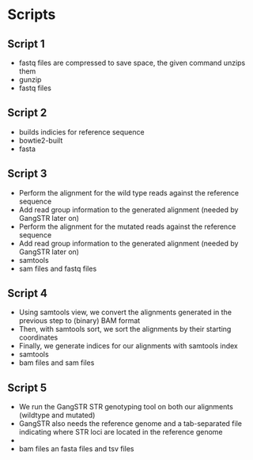 # Scripts
## Script 1
- fastq files are compressed to save space, the given command unzips them
- gunzip
- fastq files
## Script 2
- builds indicies for reference sequence
- bowtie2-built
- fasta
## Script 3
- Perform the alignment for the wild type reads against the reference sequence
- Add read group information to the generated alignment (needed by GangSTR later on)
- Perform the alignment for the mutated reads against the reference sequence
- Add read group information to the generated alignment (needed by GangSTR later on)
- samtools
- sam files and fastq files
## Script 4
- Using samtools view, we convert the alignments generated in the previous step to (binary) BAM format
- Then, with samtools sort, we sort the alignments by their starting coordinates
- Finally, we generate indices for our alignments with samtools index
- samtools
- bam files and sam files
## Script 5
- We run the GangSTR STR genotyping tool on both our alignments (wildtype and  mutated)
- GangSTR also needs the reference genome and a tab-separated file indicating where STR loci are located in the reference genome
- 
- bam files an fasta files and tsv files
